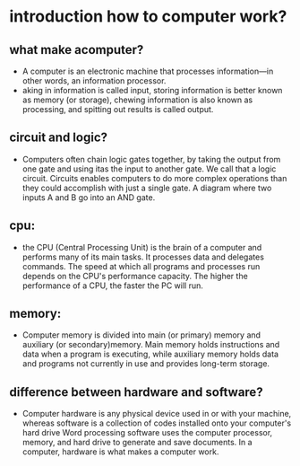 # introduction how to computer work?
## what make acomputer?
- A computer is an electronic machine that processes information—in other words, an information processor.
- aking in information is called input, storing information is better known as memory (or storage), chewing information is also known as processing, and spitting out results is called output.
## circuit and logic?
- Computers often chain logic gates together, by taking the output from one gate and using itas the input to another gate. We call that a logic circuit. Circuits enables computers to do more complex operations than they could accomplish with just a single gate. A diagram where two inputs A and B go into an AND gate.
## cpu:
- the CPU (Central Processing Unit) is the brain of a computer and performs many of its main tasks. It processes data and delegates commands. The speed at which all programs and processes run depends on the CPU's performance capacity. The higher the performance of a CPU, the faster the PC will run.
## memory:
- Computer memory is divided into main (or primary) memory and auxiliary (or secondary)memory. Main memory holds instructions and data when a program is executing, while auxiliary memory holds data and programs not currently in use and provides long-term storage.
## difference between hardware and software?
- Computer hardware is any physical device used in or with your machine, whereas software is a collection of codes installed onto your computer's hard drive Word processing software uses the computer processor, memory, and hard drive to generate and save documents. In a computer, hardware is what makes a computer work.


